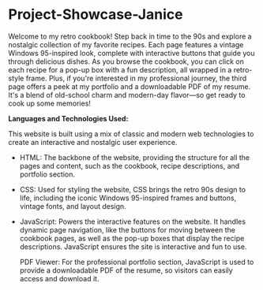 # Project-Showcase-Janice

Welcome to my retro cookbook! Step back in time to the 90s and explore a nostalgic collection of my favorite recipes. Each page features a vintage Windows 95-inspired look, complete with interactive buttons that guide you through delicious dishes. As you browse the cookbook, you can click on each recipe for a pop-up box with a fun description, all wrapped in a retro-style frame. Plus, if you're interested in my professional journey, the third page offers a peek at my portfolio and a downloadable PDF of my resume. It's a blend of old-school charm and modern-day flavor—so get ready to cook up some memories!

**Languages and Technologies Used:**

This website is built using a mix of classic and modern web technologies to create an interactive and nostalgic user experience.

-  HTML: The backbone of the website, providing the structure for all the pages and content, such as the cookbook, recipe descriptions, and portfolio section.

-  CSS: Used for styling the website, CSS brings the retro 90s design to life, including the iconic Windows 95-inspired frames and buttons, vintage fonts, and layout design.

-  JavaScript: Powers the interactive features on the website. It handles dynamic page navigation, like the buttons for moving between the cookbook pages, as well as the pop-up boxes that display the recipe descriptions. JavaScript ensures the site is interactive and fun to use.

    PDF Viewer: For the professional portfolio section, JavaScript is used to provide a downloadable PDF of the resume, so visitors can easily access and download it.

